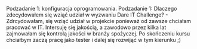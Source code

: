 Podzadanie 1: konfiguracja oprogramowania.
Podzadanie 1: Dlaczego zdecydowałem się wziąć udział w wyzwaniu Dare IT Challenge? - Zdrcydowałam, się wziąć udział w projekcie ponieważ od zawsze chciałam pracować w IT. Intersuję się jakością, a zawodowo przez kilka lat zajmowałam się kontrolą jakości w branży spożyczej. Po skończeniu kursu chciałbym zaczą pracę jako tester i dalej się rozwijąć w tym kierunku ;)
